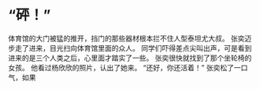 # “砰！”
体育馆的大门被猛的推开，挡门的那些器材根本拦不住人型泰坦尤大叔。
张奕迈步走了进来，目光扫向体育馆里面的众人。
同学们吓得差点尖叫出声，可是看到进来的是三个人类之后，心里面才踏实了一些。
张奕很快就找到了那个坐轮椅的女孩。
他看过杨欣欣的照片，认出了她来。
“还好，你还活着！”
张奕松了一口气，如果


